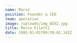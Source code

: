 ```yaml
---
name: Marco
position: Founder & CEO
team: operation
image: /uploads/img_6552.jpg
title: Marco Filetti
date: 1993-01-01T09:59:02.143Z
---
```

